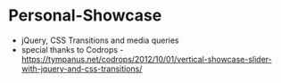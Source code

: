 # Personal-Showcase
- jQuery, CSS Transitions and media queries 
- special thanks to Codrops - https://tympanus.net/codrops/2012/10/01/vertical-showcase-slider-with-jquery-and-css-transitions/